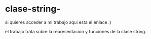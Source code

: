 # clase-string-

si quieres acceder a mi trabajo aqui esta el enlace :)

el trabajo trata sobre la representacion y funciones de la clase string.
